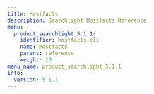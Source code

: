 ```yaml
---
title: Hostfacts
description: Searchlight Hostfacts Reference
menu:
  product_searchlight_5.1.1:
    identifier: hostfacts-cli
    name: Hostfacts
    parent: reference
    weight: 10
menu_name: product_searchlight_5.1.1
info:
  version: 5.1.1
---
```


